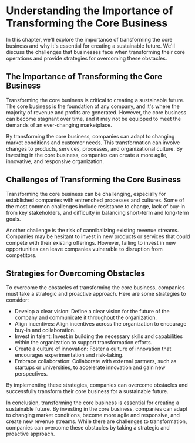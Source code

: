 Understanding the Importance of Transforming the Core Business
=========================================================================================================

In this chapter, we'll explore the importance of transforming the core business and why it's essential for creating a sustainable future. We'll discuss the challenges that businesses face when transforming their core operations and provide strategies for overcoming these obstacles.

The Importance of Transforming the Core Business
------------------------------------------------

Transforming the core business is critical to creating a sustainable future. The core business is the foundation of any company, and it's where the majority of revenue and profits are generated. However, the core business can become stagnant over time, and it may not be equipped to meet the demands of an ever-changing marketplace.

By transforming the core business, companies can adapt to changing market conditions and customer needs. This transformation can involve changes to products, services, processes, and organizational culture. By investing in the core business, companies can create a more agile, innovative, and responsive organization.

Challenges of Transforming the Core Business
--------------------------------------------

Transforming the core business can be challenging, especially for established companies with entrenched processes and cultures. Some of the most common challenges include resistance to change, lack of buy-in from key stakeholders, and difficulty in balancing short-term and long-term goals.

Another challenge is the risk of cannibalizing existing revenue streams. Companies may be hesitant to invest in new products or services that could compete with their existing offerings. However, failing to invest in new opportunities can leave companies vulnerable to disruption from competitors.

Strategies for Overcoming Obstacles
-----------------------------------

To overcome the obstacles of transforming the core business, companies must take a strategic and proactive approach. Here are some strategies to consider:

* Develop a clear vision: Define a clear vision for the future of the company and communicate it throughout the organization.
* Align incentives: Align incentives across the organization to encourage buy-in and collaboration.
* Invest in talent: Invest in building the necessary skills and capabilities within the organization to support transformation efforts.
* Create a culture of innovation: Foster a culture of innovation that encourages experimentation and risk-taking.
* Embrace collaboration: Collaborate with external partners, such as startups or universities, to accelerate innovation and gain new perspectives.

By implementing these strategies, companies can overcome obstacles and successfully transform their core business for a sustainable future.

In conclusion, transforming the core business is essential for creating a sustainable future. By investing in the core business, companies can adapt to changing market conditions, become more agile and responsive, and create new revenue streams. While there are challenges to transformation, companies can overcome these obstacles by taking a strategic and proactive approach.
